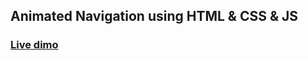 ## Animated Navigation using HTML & CSS & JS

### [Live dimo](https://animateed-navigation.netlify.app/)
